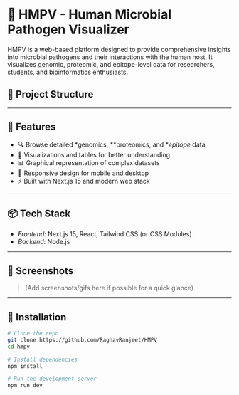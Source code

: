 # 🧬 HMPV - Human Microbial Pathogen Visualizer

HMPV is a web-based platform designed to provide comprehensive insights into microbial pathogens and their interactions with the human host. It visualizes genomic, proteomic, and epitope-level data for researchers, students, and bioinformatics enthusiasts.

## 📁 Project Structure

---

## 🚀 Features

- 🔍 Browse detailed *genomics, **proteomics, and **epitope* data
- 🧠 Visualizations and tables for better understanding
- 📊 Graphical representation of complex datasets
- 📱 Responsive design for mobile and desktop
- ⚡ Built with Next.js 15 and modern web stack

---

## 📦 Tech Stack

- *Frontend*: Next.js 15, React, Tailwind CSS (or CSS Modules)
- *Backend*: Node.js 

---

## 📸 Screenshots

> (Add screenshots/gifs here if possible for a quick glance)

---

## 🔧 Installation

```bash
# Clone the repo
git clone https://github.com/RaghavRanjeet/HMPV
cd hmpv

# Install dependencies
npm install

# Run the development server
npm run dev
